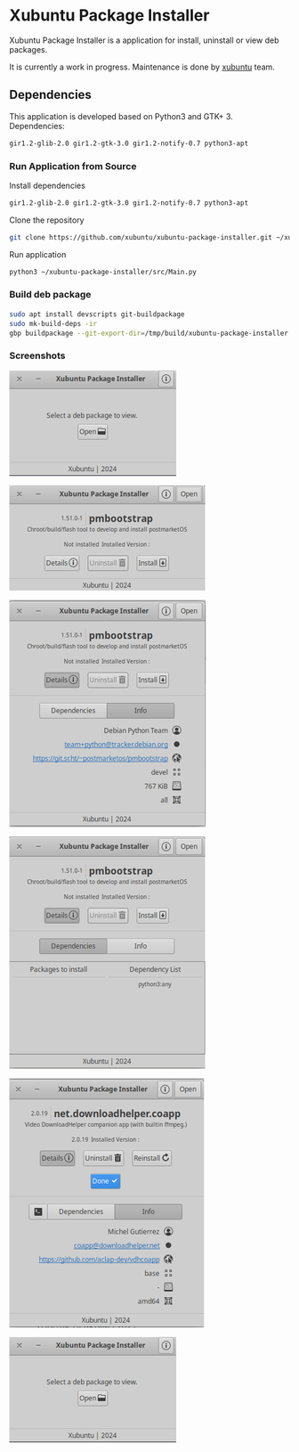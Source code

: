 # Xubuntu Package Installer

Xubuntu Package Installer is a application for install, uninstall or view deb packages.

It is currently a work in progress. Maintenance is done by <a href="https://www.xubuntu.org/">xubuntu</a> team.

## **Dependencies**

This application is developed based on Python3 and GTK+ 3. Dependencies:
```bash
gir1.2-glib-2.0 gir1.2-gtk-3.0 gir1.2-notify-0.7 python3-apt
```

### **Run Application from Source**

Install dependencies
```bash
gir1.2-glib-2.0 gir1.2-gtk-3.0 gir1.2-notify-0.7 python3-apt
```
Clone the repository
```bash
git clone https://github.com/xubuntu/xubuntu-package-installer.git ~/xubuntu-package-installer
```
Run application
```bash
python3 ~/xubuntu-package-installer/src/Main.py
```

### **Build deb package**

```bash
sudo apt install devscripts git-buildpackage
sudo mk-build-deps -ir
gbp buildpackage --git-export-dir=/tmp/build/xubuntu-package-installer -us -uc
```

### **Screenshots**

![Xubuntu Package Installer 1](screenshots/Xubuntu-package-installer-1.png)

![Xubuntu Package Installer 2](screenshots/Xubuntu-package-installer-2.png)

![Xubuntu Package Installer 3](screenshots/Xubuntu-package-installer-3.png)

![Xubuntu Package Installer 4](screenshots/Xubuntu-package-installer-4.png)

![Xubuntu Package Installer 5](screenshots/Xubuntu-package-installer-5.png)

![Xubuntu Package Installer 6](screenshots/Xubuntu-package-installer-6.png)
